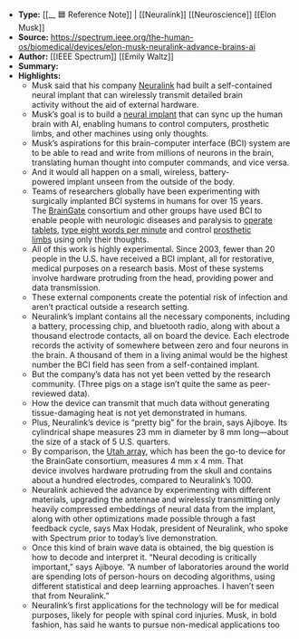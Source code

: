 - **Type:** [[__ 🟦  Reference Note]]  | [[Neuralink]] [[Neuroscience]] [[Elon Musk]]
- **Source:** https://spectrum.ieee.org/the-human-os/biomedical/devices/elon-musk-neuralink-advance-brains-ai
- **Author:** [[IEEE Spectrum]] [[Emily Waltz]]
- **Summary:** 
- **Highlights:**
    - Musk said that his company [Neuralink](https://www.neuralink.com/) had built a self-contained neural implant that can wirelessly transmit detailed brain activity without the aid of external hardware.
    - Musk’s goal is to build a [neural implant](https://spectrum.ieee.org/the-human-os/biomedical/devices/what-is-neural-implant-neuromodulation-brain-implants-electroceuticals-neuralink-definition-examples) that can sync up the human brain with AI, enabling humans to control computers, prosthetic limbs, and other machines using only thoughts.
    - Musk’s aspirations for this brain-computer interface (BCI) system are to be able to read and write from millions of neurons in the brain, translating human thought into computer commands, and vice versa.
    - And it would all happen on a small, wireless, battery-powered implant unseen from the outside of the body.
    - Teams of researchers globally have been experimenting with surgically implanted BCI systems in humans for over 15 years. The [BrainGate](https://www.braingate.org/) consortium and other groups have used BCI to enable people with neurologic diseases and paralysis to [operate tablets](https://spectrum.ieee.org/the-human-os/biomedical/devices/paralyzed-individuals-operate-tablet-with-brain-implant), [type eight words per minute](https://spectrum.ieee.org/the-human-os/biomedical/bionics/new-record-for-typing-by-brain-paralyzed-man-uses-brain-implant-to-type-8-words-per-minute) and control [prosthetic limbs](https://spectrum.ieee.org/biomedical/bionics/a-better-way-for-brains-to-control-robotic-arms) using only their thoughts.
    - All of this work is highly experimental. Since 2003, fewer than 20 people in the U.S. have received a BCI implant, all for restorative, medical purposes on a research basis. Most of these systems involve hardware protruding from the head, providing power and data transmission.
    - These external components create the potential risk of infection and aren’t practical outside a research setting.
    - Neuralink’s implant contains all the necessary components, including a battery, processing chip, and bluetooth radio, along with about a thousand electrode contacts, all on board the device. Each electrode records the activity of somewhere between zero and four neurons in the brain. A thousand of them in a living animal would be the highest number the BCI field has seen from a self-contained implant.
    - But the company’s data has not yet been vetted by the research community. (Three pigs on a stage isn’t quite the same as peer-reviewed data).
    - How the device can transmit that much data without generating tissue-damaging heat is not yet demonstrated in humans.
    - Plus, Neuralink’s device is “pretty big” for the brain, says Ajiboye. Its cylindrical shape measures 23 mm in diameter by 8 mm long—about the size of a stack of 5 U.S. quarters.
    - By comparison, the [Utah array](http://www.blackrockmicro.com/electrode-types/utah-array/), which has been the go-to device for the BrainGate consortium, measures 4 mm x 4 mm. That device involves hardware protruding from the skull and contains about a hundred electrodes, compared to Neuralink’s 1000.
    - Neuralink achieved the advance by experimenting with different materials, upgrading the antennae and wirelessly transmitting only heavily compressed embeddings of neural data from the implant, along with other optimizations made possible through a fast feedback cycle, says Max Hodak, president of Neuralink, who spoke with Spectrum prior to today’s live demonstration.
    - Once this kind of brain wave data is obtained, the big question is how to decode and interpret it. “Neural decoding is critically important,” says Ajiboye. “A number of laboratories around the world are spending lots of person-hours on decoding algorithms, using different statistical and deep learning approaches. I haven’t seen that from Neuralink.”
    - Neuralink’s first applications for the technology will be for medical purposes, likely for people with spinal cord injuries. Musk, in bold fashion, has said he wants to pursue non-medical applications too
